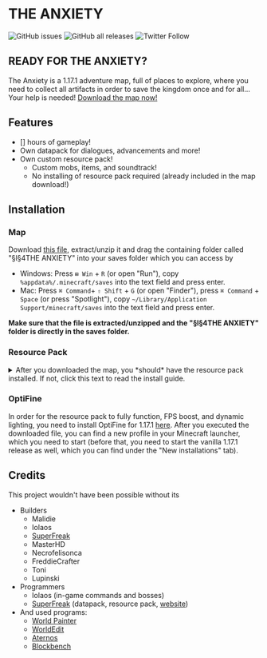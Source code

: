 # **THE ANXIETY** 
![GitHub issues](https://img.shields.io/github/issues/theanxietymc/TheAnxiety/total?style=for-the-badge) 
![GitHub all releases](https://img.shields.io/github/downloads/theanxietymc/TheAnxiety/total?style=for-the-badge) 
![Twitter Follow](https://img.shields.io/twitter/follow/theanxietymc?color=1d9bf0&label=Follow&style=for-the-badge) 

## READY FOR THE ANXIETY? 
The Anxiety is a 1.17.1 adventure map, full of places to explore, where you need to collect all artifacts in order to save the kingdom once and for all... Your help is needed! [Download the map now!](#installation) 

## Features 
- [] hours of gameplay! 
- Own datapack for dialogues, advancements and more!
- Own custom resource pack! 
  - Custom mobs, items, and soundtrack!
  - No installing of resource pack required (already included in the map download!)
 
## Installation 
### Map 
Download [this file](), extract/unzip it and drag the containing folder called "§l§4THE ANXIETY" into your saves folder which you can access by 
- Windows: Press `⊞ Win` + `R` (or open "Run"), copy `%appdata%/.minecraft/saves` into the text field and press enter. 
- Mac: Press `⌘ Command`+ `⇧ Shift` + `G` (or open "Finder"), press `⌘ Command` + `Space` (or press "Spotlight"), copy `~/Library/Application Support/minecraft/saves` into the text field and press enter. 

**Make sure that the file is extracted/unzipped and the "§l§4THE ANXIETY" folder is directly in the saves folder.** 

### Resource Pack 
<details><summary>After you downloaded the map, you *should* have the resource pack installed. If not, click this text to read the install guide.</summary> <p> 
Download [this file]() and drag it into your resource pack folder (in-game options - Resource Packs - Open Pack Folder). You don't need to extract it. Reload the menu by re-entering it and clicking the arrow when hovering over the resource pack called "**THE ANXIETY - Resource Pack**" to move it to the right hand side of the screen. Click "Done". 
</p></details>

### OptiFine 
In order for the resource pack to fully function, FPS boost, and dynamic lighting, you need to install OptiFine for 1.17.1 [here](https://optifine.net/adloadx?f=OptiFine_1.17.1_HD_U_H1.jar). After you executed the downloaded file, you can find a new profile in your Minecraft launcher, which you need to start (before that, you need to start the vanilla 1.17.1 release as well, which you can find under the "New installations" tab). 

## Credits 
This project wouldn't have been possible without its 
- Builders 
  - Malidie
  - Iolaos
  - [SuperFreak](https://superfreak504.github.io/)
  - MasterHD
  - Necrofelisonca
  - FreddieCrafter
  - Toni
  - Lupinski
- Programmers
  - Iolaos (in-game commands and bosses)
  - [SuperFreak](https://superfreak504.github.io/) (datapack, resource pack, [website](https://theanxietymc.github.io/)) 
- And used programs:
  - [World Painter](https://www.worldpainter.net/)
  - [WorldEdit](https://www.curseforge.com/minecraft/mc-mods/worldedit) 
  - [Aternos](https://www.aternos.org/)
  - [Blockbench](https://www.blockbench.net/)
